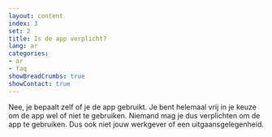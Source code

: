 ```yaml
---
layout: content
index: 3
set: 2
title: Is de app verplicht?
lang: ar
categories:
- ar
- faq
showBreadCrumbs: true
showContact: true
---
```


Nee, je bepaalt zelf of je de app gebruikt. Je bent helemaal vrij in je keuze om de app wel of niet te gebruiken. Niemand mag je dus verplichten om de app te gebruiken. Dus ook niet jouw werkgever of een uitgaansgelegenheid.
